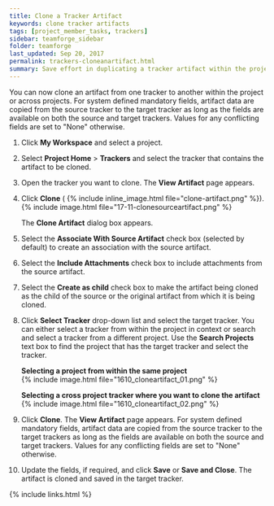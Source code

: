 ```yaml
---
title: Clone a Tracker Artifact
keywords: clone tracker artifacts
tags: [project_member_tasks, trackers]
sidebar: teamforge_sidebar
folder: teamforge
last_updated: Sep 20, 2017
permalink: trackers-cloneanartifact.html
summary: Save effort in duplicating a tracker artifact within the project and across projects by cloning artifacts in TeamForge.
---
```

You can now clone an artifact from one tracker to another within the project or across projects. For system defined mandatory fields, artifact data are copied from the source tracker to the target tracker as long as the fields are available on both the source and target trackers. Values for any conflicting fields are set to "None" otherwise.

1. Click **My Workspace** and select a project.
2. Select **Project Home** > **Trackers** and select the tracker that contains the artifact to be cloned.
3. Open the tracker you want to clone. The **View Artifact** page appears.
4. Click **Clone** ( {% include inline_image.html file="clone-artifact.png" %}).
   {% include image.html file="17-11-clonesourceartifact.png" %}
   
   The **Clone Artifact** dialog box appears.
5. Select the **Associate With Source Artifact** check box (selected by default) to create an association with the source artifact.
6. Select the **Include Attachments** check box to include attachments from the source artifact.
7. Select the **Create as child** check box to make the artifact being cloned as the child of the source or the original artifact from which it is being cloned.
8. Click **Select Tracker** drop-down list and select the target tracker.
You can either select a tracker from within the project in context or search and select a tracker from a different project. Use the **Search Projects** text box to find the project that has the target tracker and select the tracker. 

   **Selecting a project from within the same project**  
    {% include image.html file="1610_cloneartifact_01.png" %}

   **Selecting a cross project tracker where you want to clone the artifact** 
    {% include image.html file="1610_cloneartifact_02.png" %}

9. Click **Clone**. The **View Artifact** page appears. For system defined mandatory fields, artifact data are copied from the source tracker to the target trackers as long as the fields are available on both the source and target trackers. Values for any conflicting fields are set to "None" otherwise.
10. Update the fields, if required, and click **Save** or **Save and Close**. The artifact is cloned and saved in the target tracker.

{% include links.html %}